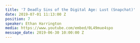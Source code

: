 ```yaml
---
title: '7 Deadly Sins of the Digital Age: Lust (Snapchat)'
date: 2019-07-01 11:13:00 Z
position: 7
speaker: Ethan Harrington
media: https://www.youtube.com/embed/0L49mue4spo
message_date: 2019-06-30 10:00:00 Z
---
```


